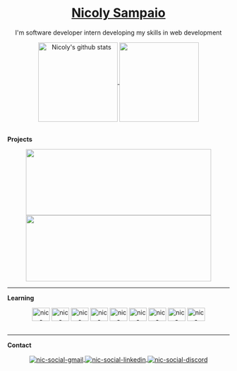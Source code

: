 <h1 align="center">
  <a href="https://github.com/nicolysampaio">Nicoly Sampaio</a>
</h1>
<p align="center">I'm software developer intern developing my skills in web development</p>
<div align="center">
  <a href="https://github.com/nicolysampaio?tab=repositories">
    <img height="180em" align="center" src="https://github-readme-stats.vercel.app/api?username=nicolysampaio&show_icons=true&include_all_commits=true&theme=algolia" alt="Nicoly's github stats" />
  </a>
  <a href="https://github.com/nicolysampaio?tab=repositories">
    <img height="180em" align="center" src="https://github-readme-stats.vercel.app/api/top-langs/?username=nicolysampaio&layout=compact&theme=algolia" />
  </a>
</div>
<br/>

**Projects**
<div align="center">
  <a href="https://github.com/nicolysampaio/feedback-widget">
    <img width="420em" height="150em" align="center" src="https://github-readme-stats.vercel.app/api/pin/?username=nicolysampaio&repo=feedback-widget&theme=algolia" />
  </a>   
  <a href="https://github.com/nicolysampaio/bytebank">
    <img width="420em" height="150em" align="center" src="https://github-readme-stats.vercel.app/api/pin/?username=nicolysampaio&repo=bytebank&theme=algolia" />
  </a>
</div>

---

**Learning**

<div align="center">
  <link rel="stylesheet" href="https://cdn.jsdelivr.net/gh/devicons/devicon@v2.15.1/devicon.min.css">
  <img align="center" alt="nic-devicon-html5" height="30" width="40" src="https://cdn.jsdelivr.net/gh/devicons/devicon/icons/html5/html5-plain.svg" />
  <img align="center" alt="nic-devicon-css3" height="30" width="40" src="https://cdn.jsdelivr.net/gh/devicons/devicon/icons/css3/css3-plain.svg" />
  <img align="center" alt="nic-devicon-tailwindcss" height="30" width="40" src="https://cdn.jsdelivr.net/gh/devicons/devicon/icons/tailwindcss/tailwindcss-plain.svg" />
  <img align="center" alt="nic-devicon-javascript" height="30" width="40" src="https://cdn.jsdelivr.net/gh/devicons/devicon/icons/javascript/javascript-plain.svg" />
  <img align="center" alt="nic-devicon-typescript" height="30" width="40" src="https://cdn.jsdelivr.net/gh/devicons/devicon/icons/typescript/typescript-plain.svg" />
  <img align="center" alt="nic-devicon-angularjs" height="30" width="40"  src="https://cdn.jsdelivr.net/gh/devicons/devicon/icons/angularjs/angularjs-plain.svg" />
  <img align="center" alt="nic-devicon-react" height="30" width="40" src="https://cdn.jsdelivr.net/gh/devicons/devicon/icons/react/react-original.svg" />
  <img align="center" alt="nic-devicon-nodejs" height="30" width="40" src="https://cdn.jsdelivr.net/gh/devicons/devicon/icons/nodejs/nodejs-plain.svg" />
  <img align="center" alt="nic-devicon-git" height="30" width="40" src="https://cdn.jsdelivr.net/gh/devicons/devicon/icons/git/git-plain.svg" />
</div>
<br/>

---

**Contact**

<div align="center" vertical-align="middlejustify">
  <a href = "mailto:nicoly.sampaioluz@gmail.com">
    <img align="center" alt="nic-social-gmail" src="https://img.shields.io/badge/Gmail-D14836?style=for-the-badge&logo=gmail&logoColor=white">
  </a>
  <a href="https://www.linkedin.com/in/nicolysampaio/">
    <img align="center" alt="nic-social-linkedin" src="https://img.shields.io/badge/LinkedIn-0077B5?style=for-the-badge&logo=linkedin&logoColor=white" />
  </a>
  <a href="https://www.discord.com/users/nicoly#6973/">
    <img align="center" alt="nic-social-discord" src="https://img.shields.io/badge/Discord-7289DA?style=for-the-badge&logo=discord&logoColor=white">
  </a>
</div>
<br/>
